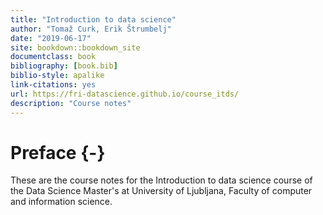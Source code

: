 ```yaml
--- 
title: "Introduction to data science"
author: "Tomaž Curk, Erik Štrumbelj"
date: "2019-06-17"
site: bookdown::bookdown_site
documentclass: book
bibliography: [book.bib]
biblio-style: apalike
link-citations: yes
url: https://fri-datascience.github.io/course_itds/
description: "Course notes"
---
```


# Preface {-}

These are the course notes for the Introduction to data science course of the Data Science Master's at University of Ljubljana, Faculty of computer and information science.
